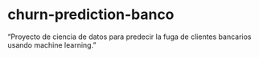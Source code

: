 # churn-prediction-banco
“Proyecto de ciencia de datos para predecir la fuga de clientes bancarios usando machine learning.”
